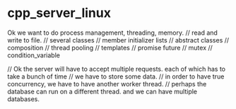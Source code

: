 # cpp_server_linux


Ok we want to do process management, threading, memory.
// read and write to file. 
// several classes
// member initializer lists
// abstract classes
// composition 
// thread pooling
// templates
// promise future
// mutex
// condition_variable


// Ok the server will have to accept multiple requests. each of which has to take a bunch of time
// we have to store some data. 
// in order to have true concurrency, we have to have another worker thread.
// perhaps the database can run on a different thread. and we can have multiple databases. 